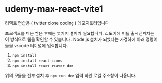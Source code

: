 # udemy-max-react-vite1

리액트 연습용 ( twitter clone coding ) 레포지토리입니다

프로젝트를 다운 받은 후에는 몇가지 설치가 필요합니다. 스토어에 어플 출시전까지는 이 방식으로 웹을 확인할 수 있습니다 .
Node.js 설치가 되었다는 가정하에 아래 명령어들을 vscode 터미널에 입력합니다.

1. `npm install`
2. `npm install react-icons`
3. `npm install react-router-dom`


 위의 모듈을 전부 설치 후 `npm run dev` 입력 하면 로컬 주소창이 나옵니다.
